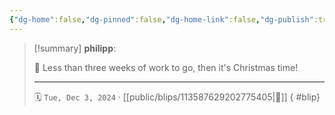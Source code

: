 ```yaml
---
{"dg-home":false,"dg-pinned":false,"dg-home-link":false,"dg-publish":true,"tags":["dgblip"],"disabled rules":["yaml-title","yaml-title-alias","file-name-heading"],"title":"philipp on mastodon @ 2024-12-03","created-date":"2024-12-03T07:07:54","id":113587629202775410,"updated-date":"2025-05-02T08:50:44","dg-path":"blips/113587629202775405.md","permalink":"/blips/113587629202775405/","dgPassFrontmatter":true}
---
```


> [!summary] **philipp**:
>
> 💼 Less than three weeks of work to go, then it's Christmas time!
> - - -
>
> 🗓️ `Tue, Dec 3, 2024` · [[public/blips/113587629202775405\|🔗]]
{ #blip}

